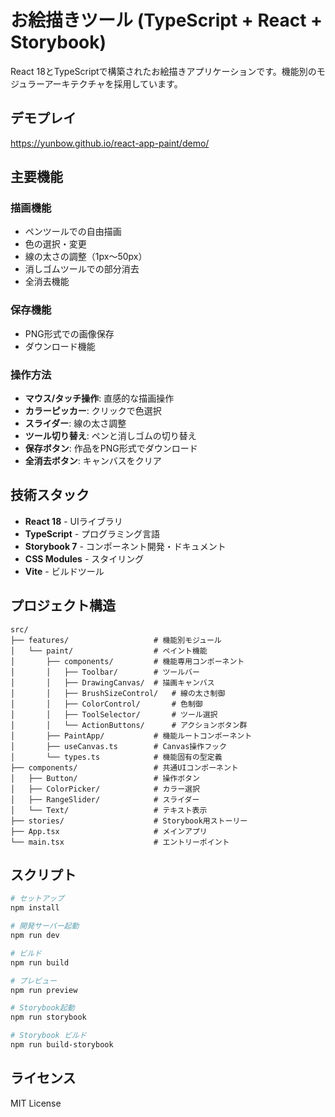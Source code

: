 # お絵描きツール (TypeScript + React + Storybook)

React 18とTypeScriptで構築されたお絵描きアプリケーションです。機能別のモジュラーアーキテクチャを採用しています。

## デモプレイ
https://yunbow.github.io/react-app-paint/demo/

## 主要機能

### 描画機能
- ペンツールでの自由描画
- 色の選択・変更
- 線の太さの調整（1px～50px）
- 消しゴムツールでの部分消去
- 全消去機能

### 保存機能
- PNG形式での画像保存
- ダウンロード機能

### 操作方法
- **マウス/タッチ操作**: 直感的な描画操作
- **カラーピッカー**: クリックで色選択
- **スライダー**: 線の太さ調整
- **ツール切り替え**: ペンと消しゴムの切り替え
- **保存ボタン**: 作品をPNG形式でダウンロード
- **全消去ボタン**: キャンバスをクリア

## 技術スタック

- **React 18** - UIライブラリ
- **TypeScript** - プログラミング言語
- **Storybook 7** - コンポーネント開発・ドキュメント
- **CSS Modules** - スタイリング
- **Vite** - ビルドツール

## プロジェクト構造

```
src/
├── features/                   # 機能別モジュール
│   └── paint/                  # ペイント機能
│       ├── components/         # 機能専用コンポーネント
│       │   ├── Toolbar/        # ツールバー
│       │   ├── DrawingCanvas/  # 描画キャンバス
│       │   ├── BrushSizeControl/   # 線の太さ制御
│       │   ├── ColorControl/       # 色制御
│       │   ├── ToolSelector/       # ツール選択
│       │   └── ActionButtons/      # アクションボタン群
│       ├── PaintApp/           # 機能ルートコンポーネント
│       ├── useCanvas.ts        # Canvas操作フック
│       └── types.ts            # 機能固有の型定義
├── components/                 # 共通UIコンポーネント
│   ├── Button/                 # 操作ボタン
│   ├── ColorPicker/            # カラー選択
│   ├── RangeSlider/            # スライダー
│   └── Text/                   # テキスト表示
├── stories/                    # Storybook用ストーリー
├── App.tsx                     # メインアプリ
└── main.tsx                    # エントリーポイント
```

## スクリプト

```bash
# セットアップ
npm install

# 開発サーバー起動
npm run dev

# ビルド
npm run build

# プレビュー
npm run preview

# Storybook起動
npm run storybook

# Storybook ビルド
npm run build-storybook
```

## ライセンス

MIT License